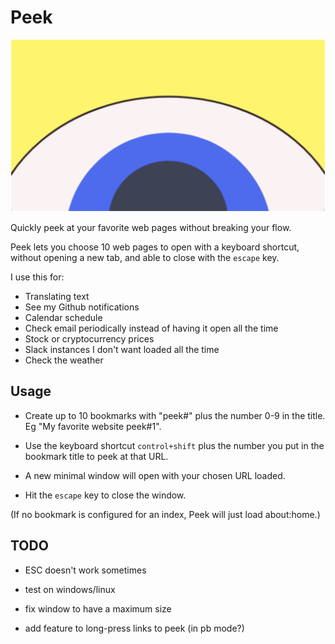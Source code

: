 # Peek

![peek logo of eyeball peeking up from bottom](https://raw.githubusercontent.com/autonome/Peek/master/icons/banner.png)

Quickly peek at your favorite web pages without breaking your flow.

Peek lets you choose 10 web pages to open with a keyboard shortcut, without opening a new tab, and able to close with the `escape` key.

I use this for:

* Translating text
* See my Github notifications
* Calendar schedule
* Check email periodically instead of having it open all the time
* Stock or cryptocurrency prices
* Slack instances I don't want loaded all the time
* Check the weather

## Usage

* Create up to 10 bookmarks with "peek#" plus the number 0-9 in the title. Eg "My favorite website peek#1".

* Use the keyboard shortcut `control+shift` plus the number you put in the bookmark title to peek at that URL.

* A new minimal window will open with your chosen URL loaded.

* Hit the `escape` key to close the window.

(If no bookmark is configured for an index, Peek will just load about:home.) 

## TODO

* ESC doesn't work sometimes

* test on windows/linux

* fix window to have a maximum size

* add feature to long-press links to peek (in pb mode?)


